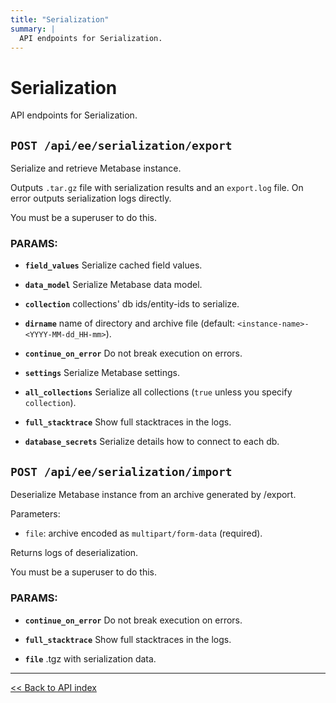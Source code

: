 ```yaml
---
title: "Serialization"
summary: |
  API endpoints for Serialization.
---
```


# Serialization

API endpoints for Serialization.

## `POST /api/ee/serialization/export`

Serialize and retrieve Metabase instance.

  Outputs `.tar.gz` file with serialization results and an `export.log` file.
  On error outputs serialization logs directly.

You must be a superuser to do this.

### PARAMS:

-  **`field_values`** Serialize cached field values.

-  **`data_model`** Serialize Metabase data model.

-  **`collection`** collections' db ids/entity-ids to serialize.

-  **`dirname`** name of directory and archive file (default: `<instance-name>-<YYYY-MM-dd_HH-mm>`).

-  **`continue_on_error`** Do not break execution on errors.

-  **`settings`** Serialize Metabase settings.

-  **`all_collections`** Serialize all collections (`true` unless you specify `collection`).

-  **`full_stacktrace`** Show full stacktraces in the logs.

-  **`database_secrets`** Serialize details how to connect to each db.

## `POST /api/ee/serialization/import`

Deserialize Metabase instance from an archive generated by /export.

  Parameters:
  - `file`: archive encoded as `multipart/form-data` (required).

  Returns logs of deserialization.

You must be a superuser to do this.

### PARAMS:

-  **`continue_on_error`** Do not break execution on errors.

-  **`full_stacktrace`** Show full stacktraces in the logs.

-  **`file`** .tgz with serialization data.

---

[<< Back to API index](../../api-documentation.md)